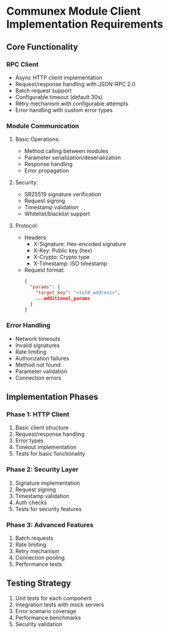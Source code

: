 # Communex Module Client Implementation Requirements

## Core Functionality

### RPC Client
- Async HTTP client implementation
- Request/response handling with JSON-RPC 2.0
- Batch request support
- Configurable timeout (default 30s)
- Retry mechanism with configurable attempts
- Error handling with custom error types

### Module Communication
1. Basic Operations:
   - Method calling between modules
   - Parameter serialization/deserialization
   - Response handling
   - Error propagation

2. Security:
   - SR25519 signature verification
   - Request signing
   - Timestamp validation
   - Whitelist/blacklist support

3. Protocol:
   - Headers:
     - X-Signature: Hex-encoded signature
     - X-Key: Public key (hex)
     - X-Crypto: Crypto type
     - X-Timestamp: ISO timestamp
   - Request format:
     ```json
     {
       "params": {
         "target_key": "<ss58_address>",
         ...additional_params
       }
     }
     ```

### Error Handling
- Network timeouts
- Invalid signatures
- Rate limiting
- Authorization failures
- Method not found
- Parameter validation
- Connection errors

## Implementation Phases

### Phase 1: HTTP Client
1. Basic client structure
2. Request/response handling
3. Error types
4. Timeout implementation
5. Tests for basic functionality

### Phase 2: Security Layer
1. Signature implementation
2. Request signing
3. Timestamp validation
4. Auth checks
5. Tests for security features

### Phase 3: Advanced Features
1. Batch requests
2. Rate limiting
3. Retry mechanism
4. Connection pooling
5. Performance tests

## Testing Strategy
1. Unit tests for each component
2. Integration tests with mock servers
3. Error scenario coverage
4. Performance benchmarks
5. Security validation